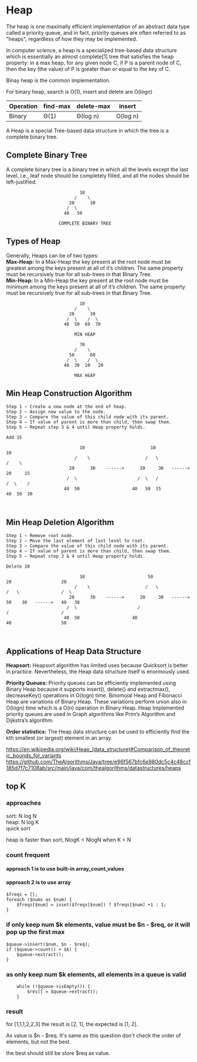 # Heap

The heap is one maximally efficient implementation of an abstract data type called a priority queue, and in fact, priority queues are often referred to as "heaps", regardless of how they may be implemented. 

In computer science, a heap is a specialized tree-based data structure which is essentially an almost complete[1] tree that satisfies the heap property: in a max heap, for any given node C, if P is a parent node of C, then the key (the value) of P is greater than or equal to the key of C. 

Binay heap is the common implementation.

For binary heap, search is O(1), insert and delete are O(logn)

|Operation|	find-max|	delete-max|	insert
|---|---|---|---
|Binary|	Θ(1)|	   Θ(log n)|	    O(log n)

<p>A Heap is a special Tree-based data structure in which the tree is a complete binary tree.

## <h2>Complete Binary Tree</h2>
<p>A complete binary tree is a binary tree
in which all the levels except the last level, i.e., leaf node should be completely filled, and all the nodes should be left-justified.</p>


```
                            10
                          /    \
                        20      30
                       /  \    
                      40   50
                      
                    COMPLETE BINARY TREE
```


## <h2>Types of Heap</h2>
<p>Generally, Heaps can be of two types:
<br>
<strong>Max-Heap:</strong> In a Max-Heap the key present at the root node must be greatest among the keys present at all of it’s children. The same property must be recursively true for all sub-trees in that Binary Tree.
<br>
<strong>Min-Heap:</strong> In a Min-Heap the key present at the root node must be minimum among the keys present at all of it’s children. The same property must be recursively true for all sub-trees in that Binary Tree.
</p>



```
                            10
                          /    \
                        20      30
                       /  \    /  \
                      40  50  60  70
                      
                          MIN HEAP
```

```
                            70
                          /    \
                        50      60
                       /  \    /  \
                      40  30  10   20
                      
                          MAX HEAP
```

## <h2>Min Heap Construction Algorithm</h2>
```
Step 1 − Create a new node at the end of heap.
Step 2 − Assign new value to the node.
Step 3 − Compare the value of this child node with its parent.
Step 4 − If value of parent is more than child, then swap them.
Step 5 − Repeat step 3 & 4 until Heap property holds.
```

```
Add 15

                            10                         10                     10
                          /    \                     /   \                  /    \
                        20      30    ------>      20     30   ------>     20     15
                       /  \                       /  \   /                /  \    /  
                      40  50                    40   50  15              40  50  30
                                          
                                          
```

## <h2>Min Heap Deletion Algorithm</h2>
```
Step 1 − Remove root node.
Step 2 − Move the last element of last level to root.
Step 3 − Compare the value of this child node with its parent.
Step 4 − If value of parent is more than child, then swap them.
Step 5 − Repeat step 3 & 4 until Heap property holds.
```

```
Delete 10

                            10                        50                     20                   20
                          /    \                     /   \                  /   \                /  \
                        20      30    ------>      20     30   ------>     50    30   ------>   40   30
                       /  \                       /                       /                    /
                      40  50                    40                       40                   50
                                          
                                          
```

## <h2>Applications of Heap Data Structure</h2>

<p>
<strong>Heapsort:</strong> Heapsort algorithm has limited uses because Quicksort is better in practice. Nevertheless, the Heap data structure itself is enormously used.

<strong>Priority Queues:</strong> Priority queues can be efficiently implemented using Binary Heap because it supports insert(), delete() and extractmax(), decreaseKey() operations in O(logn) time. Binomoial Heap and Fibonacci Heap are variations of Binary Heap. These variations perform union also in O(logn) time which is a O(n) operation in Binary Heap. Heap Implemented priority queues are used in Graph algorithms like Prim’s Algorithm and Dijkstra’s algorithm.

<strong>Order statistics:</strong> The Heap data structure can be used to efficiently find the kth smallest (or largest) element in an array.
</p>

https://en.wikipedia.org/wiki/Heap_(data_structure)#Comparison_of_theoretic_bounds_for_variants  
https://github.com/TheAlgorithms/Java/tree/e96f567bfc6e980dc5c4c48ccf185d7f7c7108ab/src/main/java/com/thealgorithms/datastructures/heaps  

## top K

### approaches

sort: N log N  
heap: N log K  
quick sort  

heap is faster than sort, NlogK < NlogN when K < N

### count frequent

#### approach 1 is to use built-in array_count_values

#### approach 2 is to use array

    $freqs = []; 
    foreach ($nums as $num) { 
        $freqs[$num] = isset($freqs[$num]) ? $freqs[$num] +1 : 1; 
    } 

### if only keep num $k elements, value must be $n - $req, or it will pop up the first max
            
    $queue->insert($num, $n - $req);
    if ($queue->count() > $k) {
        $queue->extract();
    }
            
### as only keep num $k elements, all elements in a queue is valid
        while (!$queue->isEmpty()) {
            $res[] = $queue->extract();    
        }
        
### result

for [1,1,1,2,2,3] the result is [2, 1], the expected is [1, 2]. 

As value is $n - $req. It's same as this question don't check the order of elements, but not the best. 

the best should still be store $req as value.

